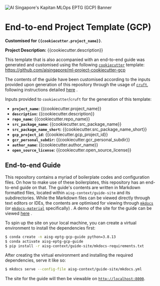![AI Singapore's Kapitan MLOps EPTG (GCP) Banner](./assets/images/kapitan-mlops-eptg-gcp-banner.png)

# End-to-end Project Template (GCP)

__Customised for `{{cookiecutter.project_name}}`__.

__Project Description:__ {{cookiecutter.description}}

This template that is also accompanied with an end-to-end guide was
generated and customised using the
following
[`cookiecutter`](https://cookiecutter.readthedocs.io/en/stable/)
template:
https://github.com/aisingapore/ml-project-cookiecutter-gcp

The contents of the guide have been customised
according to the inputs provided upon generation of this repository
through the usage of [`cruft`](https://cruft.github.io/cruft/),
following instructions detailed
[here](https://github.com/aisingapore/ml-project-cookiecutter-gcp/blob/master/README.md)
.

Inputs provided to `cookiecutter`/`cruft` for the generation of this
template:

- __`project_name`:__ {{cookiecutter.project_name}}
- __`description`:__ {{cookiecutter.description}}
- __`repo_name`:__ {{cookiecutter.repo_name}}
- __`src_package_name`:__ {{cookiecutter.src_package_name}}
- __`src_package_name_short`:__ {{cookiecutter.src_package_name_short}}
- __`gcp_project_id`:__ {{cookiecutter.gcp_project_id}}
- __`gcr_personal_subdir`:__ {{cookiecutter.gcr_personal_subdir}}
- __`author_name`:__ {{cookiecutter.author_name}}
- __`open_source_license`:__ {{cookiecutter.open_source_license}}

## End-to-end Guide

This repository contains a myriad of boilerplate codes and configuration
files. On how to make use of these boilerplates, this repository
has an end-to-end guide on that.
The guide's contents are written in Markdown formatted files, located
within `aisg-context/guide-site` and its subdirectories. While the
Markdown files can be viewed directly through text editors or IDEs,
the contents are optimised for viewing through
[`mkdocs`](https://www.mkdocs.org) (or
[`mkdocs-material`](https://squidfunk.github.io/mkdocs-material)
specifically)
.
A demo of the site for the guide can be viewed
[here](https://aisingapore.github.io/ml-project-cookiecutter-gcp)
.

To spin up the site on your local machine, you can create a virtual
environment to install the dependencies first:

```bash
$ conda create -n aisg-eptg-gcp-guide python=3.8.13
$ conda activate aisg-eptg-gcp-guide
$ pip install -r aisg-context/guide-site/mkdocs-requirements.txt
```

After creating the virtual environment and installing the required
dependencies, serve it like so:

```bash
$ mkdocs serve --config-file aisg-context/guide-site/mkdocs.yml
```

The site for the guide will then be viewable on
[`http://localhost:8000`](http://localhost:8000).
